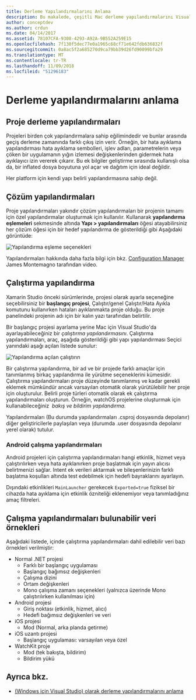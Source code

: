```yaml
---
title: Derleme Yapılandırmalarını Anlama
description: Bu makalede, çeşitli Mac derleme yapılandırmalarını Visual Studio'da açıklanır.
author: conceptdev
ms.author: crdun
ms.date: 04/14/2017
ms.assetid: 78107CFA-9308-4293-A92A-9B552A259E15
ms.openlocfilehash: 7f130f5dec77e0a1965c68cf71e642fdb636832f
ms.sourcegitcommit: 0a8ac5f2a685270d9ca79bb39d26fd90099bfa29
ms.translationtype: MT
ms.contentlocale: tr-TR
ms.lasthandoff: 11/09/2018
ms.locfileid: "51296183"
---
```

# <a name="understanding-build-configurations"></a>Derleme yapılandırmalarını anlama

## <a name="project-build-configurations"></a>Proje derleme yapılandırmaları

Projeleri birden çok yapılandırmalara sahip eğilimindedir ve bunlar arasında geçiş derleme zamanında farklı çıkış izin verir. Örneğin, bir hata ayıklama yapılandırması hata ayıklama sembolleri, işlev adları, parametrelerin veya çöken bir uygulamanın yığın izlemesi değişkenlerinden gidermek hata ayıklayıcı izin vererek çıkarır. Bu ek bilgiler geliştirme sırasında kullanışlı olsa da, bir inflated dosya boyutuna yol açar ve dağıtım için ideal değildir.

Her platform için kendi yapı belirli yapılandırmasına sahip değil.

## <a name="solution-configurations"></a>Çözüm yapılandırmaları

Proje yapılandırmaları yakındır çözüm yapılandırmaları bir projenin tamamı için özel yapılandırmalar oluşturmak için kullanılır. Kullanarak **yapılandırma eşlemeleri** sekmesinde altında **Yapı > yapılandırmaları** öğesi atayabilirsiniz her çözüm öğesi için bir hedef yapılandırma de gösterildiği gibi Aşağıdaki görüntüde:

![Yapılandırma eşleme seçenekleri](media/projects-and-solutions-image3.png)

Yapılandırmaları hakkında daha fazla bilgi için bkz. [Configuration Manager](https://www.youtube.com/watch?v=tjSdkqYh5Vg) James Montemagno tarafından video.

## <a name="run-configuration"></a>Çalıştırma yapılandırma

Xamarin Studio önceki sürümlerinde, projesi olarak ayarla seçeneğine seçebilirsiniz bir **başlangıç projesi**, Çalıştır/genel Çalıştır/Hata Ayıkla komutunu kullanırken hataları ayıklanmakta proje olduğu. Bu proje panelindeki projenin adı için bir kalın yazı tarafından belirtilir.

Bir başlangıç projesi ayarlama yerine Mac için Visual Studio'da ayarlayabileceğiniz bir _çalıştırma yapılandırmasını_. Çalıştırma yapılandırmaları, araç, aşağıda gösterildiği gibi yapı yapılandırması Seçici yanındaki aşağı açılan listede sunulur:

![Yapılandırma açılan çalıştırın](media/projects-and-solutions-image8.png)

Bir çalıştırma yapılandırma, bir ad ve bir projede farklı amaçlar için tanımlanmış birkaç yapılandırma ile yürütme seçeneklerini kümesidir. Çalıştırma yapılandırmaları proje düzeyinde tanımlanmış ve kadar gerekli eklemek mümkündür ancak varsayılan otomatik olarak yürütülebilir her proje için oluşturulur. Belirli proje türleri otomatik olarak ek çalıştırma yapılandırmaları oluşturun. Örneğin, watchOS projelerine oluşturmak için kullanabileceğiniz  _bakış ve bildirim yapılandırma._

Yapılandırmaları (Bu durumda yapılandırmaları .csproj dosyasında depolanır) diğer geliştiricilerle paylaşılan veya (durumda .user dosyasında depolanır yerel olarak) tutulur.

### <a name="android-run-configurations"></a>Android çalışma yapılandırmaları

Android projeleri için çalıştırma yapılandırmaları hangi etkinlik, hizmet veya çalıştırılırken veya hata ayıklanırken proje başlatmak için yayın alıcısı belirtmenizi sağlar. Intent ek verileri aktarmak ve bileşenlerinizin farklı başlatma koşulları altında test edebilmek için hedefi bayraklarını ayarlayın.

Dışındaki etkinlikleri `MainLauncher` gerekecek `Exported=true` fiziksel bir cihazda hata ayıklama için etkinlik özniteliği eklenemiyor veya tanımladığınız amaç filtreleri.

## <a name="examples-of-data-that-might-be-included-in-run-configurations"></a>Çalışma yapılandırmaları bulunabilir veri örnekleri

Aşağıdaki listede, içinde çalıştırma yapılandırmaları dahil edilebilir veri bazı örnekleri verilmiştir:

* Normal .NET projesi
    * Farklı bir başlangıç uygulaması
    * Başlangıç bağımsız değişkenleri
    * Çalışma dizini
    * Ortam değişkenleri
    * Mono çalışma zamanı seçenekleri (yalnızca üzerinde Mono çalıştırılırken kullanılması için)
* Android projesi
    * Giriş noktası (etkinlik, hizmet, alıcı)
    * Hedefi bağımsız değişkenleri ve veri
* iOS projesi
    * Mod (Normal, arka planda getirme)
* iOS uzantı projesi
    * Başlangıç uygulaması: varsayılan veya özel
* WatchKit proje
    * Mod (tek bakışta, bildirim)
    * Bildirim yükü

## <a name="see-also"></a>Ayrıca bkz.

- [(Windows için Visual Studio) olarak derleme yapılandırmalarını anlama](/visualstudio/ide/understanding-build-configurations)